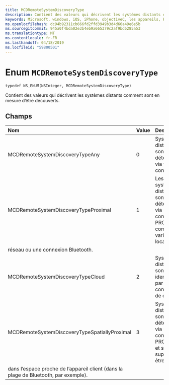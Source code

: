 ```yaml
---
title: MCDRemoteSystemDiscoveryType
description: Contient des valeurs qui décrivent les systèmes distants comment sont en mesure d’être découverts.
keywords: Microsoft, windows, iOS, iPhone, objectiveC, les appareils, Project Rome connectés
ms.openlocfilehash: dc94b92311cb666fd2ffd3949b3d4d66a49e6e5b
ms.sourcegitcommit: 945a0f4bda02e3b4eb9a665379c2af9bd5285a53
ms.translationtype: MT
ms.contentlocale: fr-FR
ms.lasthandoff: 04/18/2019
ms.locfileid: "59800501"
---
```

# <a name="enum-mcdremotesystemdiscoverytype"></a>Enum `MCDRemoteSystemDiscoveryType` 

```
typedef NS_ENUM(NSInteger, MCDRemoteSystemDiscoveryType)
```  

Contient des valeurs qui décrivent les systèmes distants comment sont en mesure d’être découverts. 

## <a name="fields"></a>Champs

| Nom                              | Value | Description                    |
|:----------------------------------|:------|:-------------------------------|
| MCDRemoteSystemDiscoveryTypeAny   | 0     | Systèmes distants sont détectables via toute connexion.  |
| MCDRemoteSystemDiscoveryTypeProximal | 1     | Les systèmes à distance ne sont plus détectables via une connexion PROXIMALE, comme une variable locale
réseau ou une connexion Bluetooth. |
| MCDRemoteSystemDiscoveryTypeCloud | 2     | Systèmes distants ne sont pas identifiables par la connexion de cloud. |
| MCDRemoteSystemDiscoveryTypeSpatiallyProximal | 3     | Systèmes distants sont détectables via une connexion PROXIMALE et sont supposés être
dans l’espace proche de l’appareil client (dans la plage de Bluetooth, par exemple).  |

